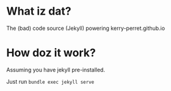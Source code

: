 # What iz dat?
The (bad) code source (Jekyll) powering kerry-perret.github.io

# How doz it work?

Assuming you have jekyll pre-installed.

Just run `bundle exec jekyll serve`